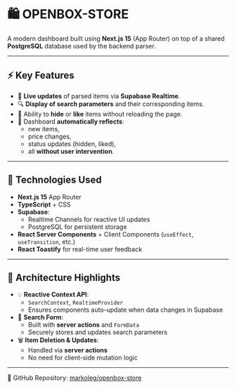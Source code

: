 # 🛍️ OPENBOX-STORE

A modern dashboard built using **Next.js 15** (App Router) on top of a shared **PostgreSQL** database used by the backend parser.

---

## ⚡ Key Features

- 🔄 **Live updates** of parsed items via **Supabase Realtime**.
- 🔍 **Display of search parameters** and their corresponding items.
- 🙌 Ability to **hide** or **like** items without reloading the page.
- 🚨 Dashboard **automatically reflects**:
  - new items,
  - price changes,
  - status updates (hidden, liked),
  - all **without user intervention**.

---

## 🚀 Technologies Used

- **Next.js 15** App Router
- **TypeScript** + CSS
- **Supabase**:
  - Realtime Channels for reactive UI updates
  - PostgreSQL for persistent storage
- **React Server Components** + Client Components (`useEffect`, `useTransition`, etc.)
- **React Toastify** for real-time user feedback

---

## 🧠 Architecture Highlights

- 💡 **Reactive Context API**:
  - `SearchContext`, `RealtimeProvider`
  - Ensures components auto-update when data changes in Supabase
- 🧾 **Search Form**:
  - Built with **server actions** and `FormData`
  - Securely stores and updates search parameters
- 🗑️ **Item Deletion & Updates**:
  - Handled via **server actions**
  - No need for client-side mutation logic

---

🔗 GitHub Repository: [markoleg/openbox-store](https://github.com/markoleg/openbox-store)
